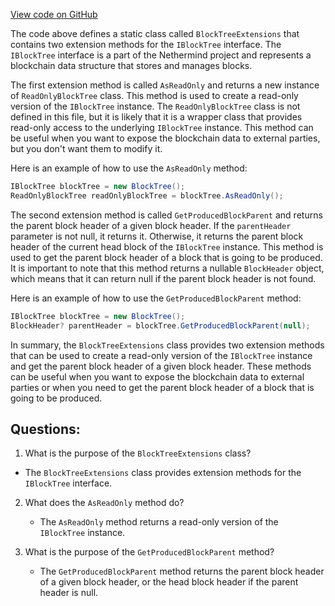 [View code on GitHub](https://github.com/nethermindeth/nethermind/Nethermind.Blockchain/BlockTreeExtensions.cs)

The code above defines a static class called `BlockTreeExtensions` that contains two extension methods for the `IBlockTree` interface. The `IBlockTree` interface is a part of the Nethermind project and represents a blockchain data structure that stores and manages blocks.

The first extension method is called `AsReadOnly` and returns a new instance of `ReadOnlyBlockTree` class. This method is used to create a read-only version of the `IBlockTree` instance. The `ReadOnlyBlockTree` class is not defined in this file, but it is likely that it is a wrapper class that provides read-only access to the underlying `IBlockTree` instance. This method can be useful when you want to expose the blockchain data to external parties, but you don't want them to modify it.

Here is an example of how to use the `AsReadOnly` method:

```csharp
IBlockTree blockTree = new BlockTree();
ReadOnlyBlockTree readOnlyBlockTree = blockTree.AsReadOnly();
```

The second extension method is called `GetProducedBlockParent` and returns the parent block header of a given block header. If the `parentHeader` parameter is not null, it returns it. Otherwise, it returns the parent block header of the current head block of the `IBlockTree` instance. This method is used to get the parent block header of a block that is going to be produced. It is important to note that this method returns a nullable `BlockHeader` object, which means that it can return null if the parent block header is not found.

Here is an example of how to use the `GetProducedBlockParent` method:

```csharp
IBlockTree blockTree = new BlockTree();
BlockHeader? parentHeader = blockTree.GetProducedBlockParent(null);
```

In summary, the `BlockTreeExtensions` class provides two extension methods that can be used to create a read-only version of the `IBlockTree` instance and get the parent block header of a given block header. These methods can be useful when you want to expose the blockchain data to external parties or when you need to get the parent block header of a block that is going to be produced.
## Questions: 
 1. What is the purpose of the `BlockTreeExtensions` class?
   - The `BlockTreeExtensions` class provides extension methods for the `IBlockTree` interface.

2. What does the `AsReadOnly` method do?
   - The `AsReadOnly` method returns a read-only version of the `IBlockTree` instance.

3. What is the purpose of the `GetProducedBlockParent` method?
   - The `GetProducedBlockParent` method returns the parent block header of a given block header, or the head block header if the parent header is null.